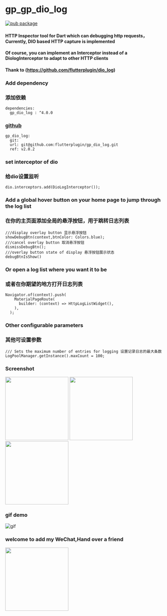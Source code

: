 
# gp_gp_dio_log
[![pub package](https://img.shields.io/pub/v/dio_log.svg)](https://pub.dev/packages/gp_dio_log)
#### HTTP Inspector tool for Dart which can debugging http requests，Currently, DIO based HTTP capture is implemented
#### Of course, you can implement an Interceptor instead of a DiologInterceptor to adapt to other HTTP clients
#### Thank to (https://github.com/flutterplugin/dio_log)

### Add dependency
### 添加依赖
```
dependencies: 
  gp_dio_log : ^4.0.0
```
### [github](https://github.com/flutterplugin/gp_dio_log)
```
gp_dio_log:
  git:
  url: git@github.com:flutterplugin/gp_dio_log.git
  ref: v2.0.2
```
### set interceptor of dio
### 给dio设置监听
```
dio.interceptors.add(DioLogInterceptor());
```
### Add a global hover button on your home page to jump through the log list
### 在你的主页面添加全局的悬浮按钮，用于跳转日志列表
```
///display overlay button 显示悬浮按钮
showDebugBtn(context,btnColor: Colors.blue);
///cancel overlay button 取消悬浮按钮
dismissDebugBtn();
///overlay button state of display 悬浮按钮展示状态
debugBtnIsShow()
```
### Or open a log list where you want it to be
### 或者在你期望的地方打开日志列表
``` 
Navigator.of(context).push(
    MaterialPageRoute(
      builder: (context) => HttpLogListWidget(),
    ),
  );  
```
### Other configurable parameters
### 其他可设置参数
```
/// Sets the maximum number of entries for logging 设置记录日志的最大条数
LogPoolManager.getInstance().maxCount = 100;
```

### Screenshot 
<img src="https://raw.githubusercontent.com/flutterplugin/gp_dio_log/develop/images/log_list.jpg" width="200">      
<img src="https://raw.githubusercontent.com/flutterplugin/gp_dio_log/develop/images/log_request.jpg" width="200">
<img src="https://raw.githubusercontent.com/flutterplugin/gp_dio_log/develop/images/log_response.jpg" width="200">

### gif demo 
![gif](https://raw.githubusercontent.com/flutterplugin/gp_dio_log/develop/images/gp_dio_log_example.gif)
### welcome to add my WeChat,Hand over a friend
<img src="https://raw.githubusercontent.com/flutterplugin/gp_dio_log/develop/images/wechat.png" width="200">